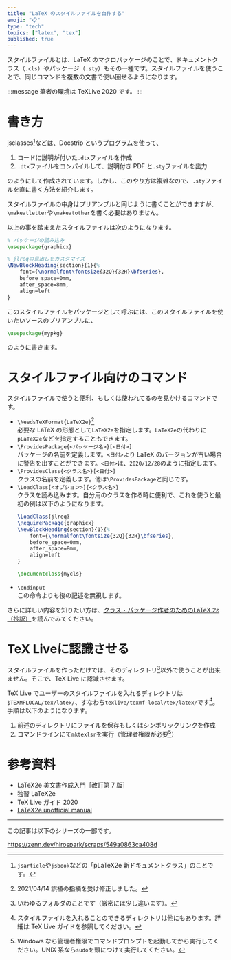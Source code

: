 ```yaml
---
title: "LaTeX のスタイルファイルを自作する"
emoji: "📋"
type: "tech"
topics: ["latex", "tex"]
published: true
---
```


スタイルファイルとは、LaTeX のマクロパッケージのことで、ドキュメントクラス（`.cls`）やパッケージ（`.sty`）もその一種です。スタイルファイルを使うことで、同じコマンドを複数の文書で使い回せるようになります。

:::message
筆者の環境は TeXLive 2020 です。
:::

# 書き方

jsclasses[^jsclasses]などは、Docstrip というプログラムを使って、

[^jsclasses]: `jsarticle`や`jsbook`などの「pLaTeX2e 新ドキュメントクラス」のことです。

1. コードに説明が付いた`.dtx`ファイルを作成
2. `.dtx`ファイルをコンパイルして、説明付き PDF と`.sty`ファイルを出力

のようにして作成されています。しかし、このやり方は複雑なので、`.sty`ファイルを直に書く方法を紹介します。

スタイルファイルの中身はプリアンブルと同じように書くことができますが、`\makeatletter`や`\makeatother`を書く必要はありません。

以上の事を踏まえたスタイルファイルは次のようになります。

```latex:mypkg.sty
% パッケージの読み込み
\usepackage{graphicx}

% jlreqの見出しをカスタマイズ
\NewBlockHeading{section}{1}{%
    font={\normalfont\fontsize{32Q}{32H}\bfseries},
    before_space=0mm,
    after_space=8mm,
    align=left
}
```

このスタイルファイルをパッケージとして呼ぶには、このスタイルファイルを使いたいソースのプリアンブルに、

```latex
\usepackage{mypkg}
```

のように書きます。

# スタイルファイル向けのコマンド

スタイルファイルで使うと便利、もしくは使われてるのを見かけるコマンドです。

- `\NeedsTeXFormat{LaTeX2e}`[^typo]\
  必要な LaTeX の形態として`LaTeX2e`を指定します。`LaTeX2e`の代わりに`pLaTeX2e`などを指定することもできます。
- `\ProvidesPackage{<パッケージ名>}[<日付>]`\
  パッケージの名前を定義します。`<日付>`より LaTeX のバージョンが古い場合に警告を出すことができます。`<日付>`は、`2020/12/28`のように指定します。
- `\ProvidesClass{<クラス名>}[<日付>]`\
  クラスの名前を定義します。他は`\ProvidesPackage`と同じです。
- `\LoadClass[<オプション>]{<クラス名>}`\
  クラスを読み込みます。自分用のクラスを作る時に便利で、これを使うと最初の例は以下のようになります。
  ```latex:mycls.cls
  \LoadClass{jlreq}
  \RequirePackage{graphicx}
  \NewBlockHeading{section}{1}{%
      font={\normalfont\fontsize{32Q}{32H}\bfseries},
      before_space=0mm,
      after_space=8mm,
      align=left
  }
  ```
  ```latex
  \documentclass{mycls}
  ```
- `\endinput`\
  この命令よりも後の記述を無視します。

さらに詳しい内容を知りたい方は、[クラス・パッケージ作者のためのLaTeX 2ε（抄訳）](https://qiita.com/takahashim/items/5fcc68fbc8a3eca42f07)を読んでみてください。

[^typo]: 2021/04/14 誤植の指摘を受け修正しました。

# TeX Liveに認識させる

スタイルファイルを作っただけでは、そのディレクトリ[^folder]以外で使うことが出来ません。そこで、TeX Live に認識させます。

TeX Live でユーザーのスタイルファイルを入れるディレクトリは`$TEXMFLOCAL/tex/latex/`、すなわち`texlive/texmf-local/tex/latex/`です[^directory]。手順は以下のようになります。

1. 前述のディレクトリにファイルを保存もしくはシンボリックリンクを作成
1. コマンドラインにて`mktexlsr`を実行（管理者権限が必要[^permission]）

[^folder]: いわゆるフォルダのことです（厳密には少し違います）。
[^directory]: スタイルファイルを入れることのできるディレクトリは他にもあります。詳細は TeX Live ガイドを参照してください。
[^permission]: Windows なら管理者権限でコマンドプロンプトを起動してから実行してください。UNIX 系なら`sudo`を頭につけて実行してください。

# 参考資料

- LaTeX2e 美文書作成入門［改訂第 7 版］
- 独習 LaTeX2e
- TeX Live ガイド 2020
- [LaTeX2e unofficial manual](https://latexref.xyz/_005cendinput.html)

---

この記事は以下のシリーズの一部です。

https://zenn.dev/hirospark/scraps/549a0863ca408d
